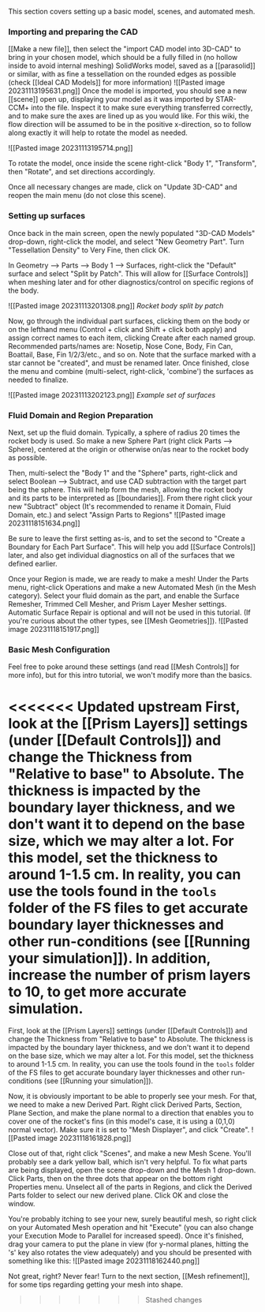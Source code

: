 This section covers setting up a basic model, scenes, and automated mesh.

### Importing and preparing the CAD
[[Make a new file]], then select the "import CAD model into 3D-CAD" to bring in your chosen model, which should be a fully filled in (no hollow inside to avoid internal meshing) SolidWorks model, saved as a [[parasolid]] or similar, with as fine a tessellation on the rounded edges as possible (check [[Ideal CAD Models]] for more information)
![[Pasted image 20231113195631.png]]
Once the model is imported, you should see a new [[scene]] open up, displaying your model as it was imported by STAR-CCM+ into the file. Inspect it to make sure everything transferred correctly, and to make sure the axes are lined up as you would like. For this wiki, the flow direction will be assumed to be in the positive x-direction, so to follow along exactly it will help to rotate the model as needed. 


![[Pasted image 20231113195714.png]]

To rotate the model, once inside the scene right-click "Body 1", "Transform", then "Rotate", and set directions accordingly.

Once all necessary changes are made, click on "Update 3D-CAD" and reopen the main menu (do not close this scene).
### Setting up surfaces

Once back in the main screen, open the newly populated "3D-CAD Models" drop-down, right-click the model, and select "New Geometry Part". Turn "Tessellation Density" to Very Fine, then click OK.

In Geometry --> Parts --> Body 1 --> Surfaces, right-click the "Default" surface and select "Split by Patch". This will allow for [[Surface Controls]] when meshing later and for other diagnostics/control on specific regions of the body.

![[Pasted image 20231113201308.png]]
*Rocket body split by patch*

Now, go through the individual part surfaces, clicking them on the body or on the lefthand menu (Control + click and Shift + click both apply) and assign correct names to each item, clicking Create after each named group. Recommended parts/names are: Nosetip, Nose Cone, Body, Fin Can, Boattail, Base, Fin 1/2/3/etc., and so on. Note that the surface marked with a star cannot be "created", and must be renamed later. Once finished, close the menu and combine (multi-select, right-click, 'combine') the surfaces as needed to finalize.

![[Pasted image 20231113202123.png]]
*Example set of surfaces*

### Fluid Domain and Region Preparation

Next, set up the fluid domain. Typically, a sphere of radius 20 times the rocket body is used. So make a new Sphere Part (right click Parts --> Sphere), centered at the origin or otherwise on/as near to the rocket body as possible.

Then, multi-select the "Body 1" and the "Sphere" parts, right-click and select Boolean --> Subtract, and use CAD subtraction with the target part being the sphere. This will help form the mesh, allowing the rocket body and its parts to be interpreted as [[boundaries]]. From there right click your new "Subtract" object (It's recommended to rename it Domain, Fluid Domain, etc.) and select "Assign Parts to Regions"
![[Pasted image 20231118151634.png]]


Be sure to leave the first setting as-is, and to set the second to "Create a Boundary for Each Part Surface". This will help you add [[Surface Controls]] later, and also get individual diagnostics on all of the surfaces that we defined earlier. 


Once your Region is made, we are ready to make a mesh! Under the Parts menu, right-click Operations and make a new Automated Mesh (in the Mesh category). Select your fluid domain as the part, and enable the Surface Remesher, Trimmed Cell Mesher, and Prism Layer Mesher settings. Automatic Surface Repair is optional and will not be used in this tutorial. (If you're curious about the other types, see [[Mesh Geometries]]).
![[Pasted image 20231118151917.png]]

### Basic Mesh Configuration

Feel free to poke around these settings (and read [[Mesh Controls]] for more info), but for this intro tutorial, we won't modify more than the basics. 

<<<<<<< Updated upstream
First, look at the [[Prism Layers]] settings (under [[Default Controls]]) and change the Thickness from "Relative to base" to Absolute. The thickness is impacted by the boundary layer thickness, and we don't want it to depend on the base size, which we may alter a lot. For this model, set the thickness to around 1-1.5 cm. In reality, you can use the tools found in the `tools` folder of the FS files to get accurate boundary layer thicknesses and other run-conditions (see [[Running your simulation]]). In addition, increase the number of prism layers to 10, to get more accurate simulation.
=======

First, look at the [[Prism Layers]] settings (under [[Default Controls]]) and change the Thickness from "Relative to base" to Absolute. The thickness is impacted by the boundary layer thickness, and we don't want it to depend on the base size, which we may alter a lot. For this model, set the thickness to around 1-1.5 cm. In reality, you can use the tools found in the `tools` folder of the FS files to get accurate boundary layer thicknesses and other run-conditions (see [[Running your simulation]]). 



Now, it is obviously important to be able to properly see your mesh. For that, we need to make a new Derived Part. Right click Derived Parts, Section, Plane Section, and make the plane normal to a direction that enables you to cover one of the rocket's fins (in this model's case, it is using a (0,1,0) normal vector). Make sure it is set to "Mesh Displayer", and click "Create".
![[Pasted image 20231118161828.png]]


Close out of that, right click "Scenes", and make a new Mesh Scene. You'll probably see a dark yellow ball, which isn't very helpful. To fix what parts are being displayed, open the scene drop-down and the Mesh 1 drop-down. Click Parts, then on the three dots that appear on the bottom right Properties menu. Unselect all of the parts in Regions, and click the Derived Parts folder to select our new derived plane. Click OK and close the window. 

You're probably itching to see your new, surely beautiful mesh, so right click on your Automated Mesh operation and hit "Execute" (you can also change your Execution Mode to Parallel for increased speed). Once it's finished, drag your camera to put the plane in view (for y-normal planes, hitting the 's' key also rotates the view adequately) and you should be presented with something like this:
![[Pasted image 20231118162440.png]]

Not great, right? Never fear! Turn to the next section, [[Mesh refinement]], for some tips regarding getting your mesh into shape.
>>>>>>> Stashed changes
